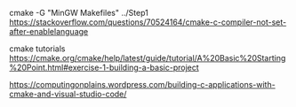 cmake -G "MinGW Makefiles" ../Step1
https://stackoverflow.com/questions/70524164/cmake-c-compiler-not-set-after-enablelanguage

cmake tutorials
https://cmake.org/cmake/help/latest/guide/tutorial/A%20Basic%20Starting%20Point.html#exercise-1-building-a-basic-project

https://computingonplains.wordpress.com/building-c-applications-with-cmake-and-visual-studio-code/